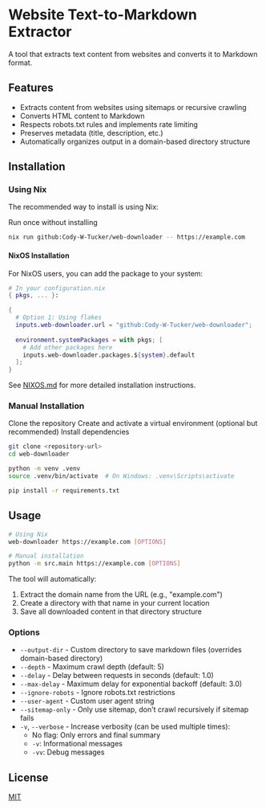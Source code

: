 # Website Text-to-Markdown Extractor

A tool that extracts text content from websites and converts it to Markdown format.

## Features

- Extracts content from websites using sitemaps or recursive crawling
- Converts HTML content to Markdown
- Respects robots.txt rules and implements rate limiting
- Preserves metadata (title, description, etc.)
- Automatically organizes output in a domain-based directory structure

## Installation

### Using Nix

The recommended way to install is using Nix:

Run once without installing
```bash
nix run github:Cody-W-Tucker/web-downloader -- https://example.com
```

#### NixOS Installation

For NixOS users, you can add the package to your system:

```nix
# In your configuration.nix
{ pkgs, ... }:

{
  # Option 1: Using flakes
  inputs.web-downloader.url = "github:Cody-W-Tucker/web-downloader";
  
  environment.systemPackages = with pkgs; [
    # Add other packages here
    inputs.web-downloader.packages.${system}.default
  ];
}
```

See [NIXOS.md](NIXOS.md) for more detailed installation instructions.

### Manual Installation

Clone the repository
Create and activate a virtual environment (optional but recommended)
Install dependencies

```bash
git clone <repository-url>
cd web-downloader

python -m venv .venv
source .venv/bin/activate  # On Windows: .venv\Scripts\activate

pip install -r requirements.txt
```

## Usage

```bash
# Using Nix
web-downloader https://example.com [OPTIONS]

# Manual installation
python -m src.main https://example.com [OPTIONS]
```

The tool will automatically:
1. Extract the domain name from the URL (e.g., "example.com")
2. Create a directory with that name in your current location
3. Save all downloaded content in that directory structure

### Options

- `--output-dir` - Custom directory to save markdown files (overrides domain-based directory)
- `--depth` - Maximum crawl depth (default: 5)
- `--delay` - Delay between requests in seconds (default: 1.0)
- `--max-delay` - Maximum delay for exponential backoff (default: 3.0)
- `--ignore-robots` - Ignore robots.txt restrictions
- `--user-agent` - Custom user agent string
- `--sitemap-only` - Only use sitemap, don't crawl recursively if sitemap fails
- `-v`, `--verbose` - Increase verbosity (can be used multiple times):
  - No flag: Only errors and final summary
  - `-v`: Informational messages
  - `-vv`: Debug messages

## License

[MIT](LICENSE) 
